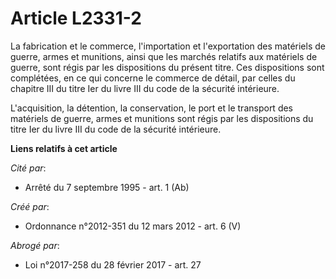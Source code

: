 # Article L2331-2

La fabrication et le commerce, l'importation et l'exportation des matériels de guerre, armes et munitions, ainsi que les
marchés relatifs aux matériels de guerre, sont régis par les dispositions du présent titre. Ces dispositions sont complétées,
en ce qui concerne le commerce de détail, par celles du chapitre III du titre Ier du livre III du code de la sécurité
intérieure.

L'acquisition, la détention, la conservation, le port et le transport des matériels de guerre, armes et munitions sont régis
par les dispositions du titre Ier du livre III du code de la sécurité intérieure.

**Liens relatifs à cet article**

_Cité par_:

  - Arrêté du 7 septembre 1995 - art. 1 (Ab)

_Créé par_:

  - Ordonnance n°2012-351 du 12 mars 2012 - art. 6 (V)

_Abrogé par_:

  - Loi n°2017-258 du 28 février 2017 - art. 27
